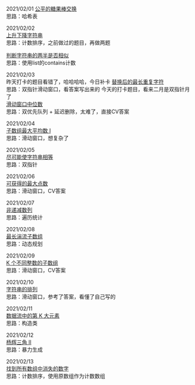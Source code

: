 2021/02/01
[公平的糖果棒交换](https://leetcode-cn.com/problems/fair-candy-swap/)  
思路：哈希表  

2021/02/02  
[上升下降字符串](https://leetcode-cn.com/problems/increasing-decreasing-string/)  
思路：计数排序，之前做过的题目，再做两题

[判断字符串的两半是否相似](https://leetcode-cn.com/problems/determine-if-string-halves-are-alike/)  
思路：使用list的contains计数  

2021/02/03  
昨天打卡的题目看错了，哈哈哈哈，今日补卡
[替换后的最长重复字符](https://leetcode-cn.com/problems/longest-repeating-character-replacement/)  
思路：双指针滑动窗口，看答案写出来的
今天的打卡题目，看来二月是双指针月了  
[滑动窗口中位数](https://leetcode-cn.com/problems/sliding-window-median/)  
思路：双优先队列 + 延迟删除，太难了，直接CV答案

2021/02/04  
[子数组最大平均数 I](https://leetcode-cn.com/problems/maximum-average-subarray-i/)  
思路：滑动窗口，想复杂了

2021/02/05  
[ 尽可能使字符串相等](https://leetcode-cn.com/problems/get-equal-substrings-within-budget/)  
思路：双指针  

2021/02/06  
[可获得的最大点数](https://leetcode-cn.com/problems/maximum-points-you-can-obtain-from-cards/)  
思路：滑动窗口，CV答案  

2021/02/07  
[非递减数列](https://leetcode-cn.com/problems/non-decreasing-array/)  
思路：遍历统计   

2021/02/08  
[最长湍流子数组](https://leetcode-cn.com/problems/longest-turbulent-subarray/)  
思路：动态规划  

2021/02/09  
[K 个不同整数的子数组](https://leetcode-cn.com/problems/subarrays-with-k-different-integers/)  
思路：滑动窗口，CV答案  

2021/02/10  
[字符串的排列](https://leetcode-cn.com/problems/permutation-in-string/)  
思路：滑动窗口，参考了答案，看懂了自己写的

2021/02/11  
[数据流中的第 K 大元素](https://leetcode-cn.com/problems/kth-largest-element-in-a-stream/)  
思路：构造类

2021/02/12  
[杨辉三角 II](https://leetcode-cn.com/problems/pascals-triangle-ii/)  
思路：暴力生成  

2021/02/13  
[找到所有数组中消失的数字](https://leetcode-cn.com/problems/find-all-numbers-disappeared-in-an-array/)  
思路：计数排序，使用原数组作为计数数组













